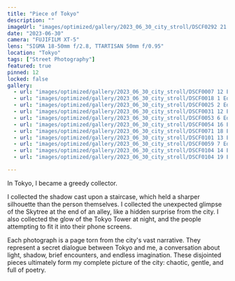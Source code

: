 ```yaml
---
title: "Piece of Tokyo"
description: ""
imageUrl: "images/optimized/gallery/2023_06_30_city_stroll/DSCF0292 21 Edited.webp"
date: "2023-06-30"
camera: "FUJIFILM XT-5"
lens: "SIGMA 18-50mm f/2.8, TTARTISAN 50mm f/0.95"
location: "Tokyo"
tags: ["Street Photography"]
featured: true
pinned: 12
locked: false
gallery:
  - url: "images/optimized/gallery/2023_06_30_city_stroll/DSCF0007 12 Edited.webp"
  - url: "images/optimized/gallery/2023_06_30_city_stroll/DSCF0018 1 Edited.webp"
  - url: "images/optimized/gallery/2023_06_30_city_stroll/DSCF0025 2 Edited.webp"
  - url: "images/optimized/gallery/2023_06_30_city_stroll/DSCF0031 12 Edited.webp"
  - url: "images/optimized/gallery/2023_06_30_city_stroll/DSCF0053 6 Edited.webp"
  - url: "images/optimized/gallery/2023_06_30_city_stroll/DSCF0054 16 Edited.webp"
  - url: "images/optimized/gallery/2023_06_30_city_stroll/DSCF0071 18 Edited.webp"
  - url: "images/optimized/gallery/2023_06_30_city_stroll/DSCF0101 13 Edited.webp"
  - url: "images/optimized/gallery/2023_06_30_city_stroll/DSCF0059 7 Edited.webp"
  - url: "images/optimized/gallery/2023_06_30_city_stroll/DSCF0104 14 Edited.webp"
  - url: "images/optimized/gallery/2023_06_30_city_stroll/DSCF0104 19 Edited.webp"

---
```


In Tokyo, I became a greedy collector.

I collected the shadow cast upon a staircase, which held a sharper silhouette than the person themselves. I collected the unexpected glimpse of the Skytree at the end of an alley, like a hidden surprise from the city. I also collected the glow of the Tokyo Tower at night, and the people attempting to fit it into their phone screens.

Each photograph is a page torn from the city's vast narrative. They represent a secret dialogue between Tokyo and me, a conversation about light, shadow, brief encounters, and endless imagination. These disjointed pieces ultimately form my complete picture of the city: chaotic, gentle, and full of poetry.

